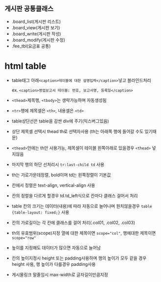 ## 게시판 공통클래스

- .board_list(게시판 리스트)
- .board_view(게시판 보기)
- .board_write(게시판 작성)
- .board_modify(게시판 수정)
- .fee_tbl(요금표 공통)

# html table

- table태그 아래`<caption>테이블에 대한 설명입력</caption>`넣고 블라인드처리
  
  ex. `<caption>영업보고서 테이블: 번호, 보고서명, 등록일</caption>`

- `<thead>`제목행, `<tbody>`는 생략가능하며 자동생성됨

- `<tr>`행에 제목셀은 `<th>`, 내용셀은 `<td>`

- table상단선은 table을 감싼 div에 주기(익스버그있음)

- 상단 제목셀 선택시 thead th로 선택자사용
  (th는 아래쪽 행에 들어갈 수도 있기때문)

- `<thead>`안에는 th만 사용가능, 제목셀이 테이블 왼쪽아래로 있을경우 `<thead>` 넣지않음

- 마지막 행의 하단 선처리시 `tr:last-child td` 사용

- th는 가로가운데정렬, bold이며 td는 왼쪽정렬이 기본값

- 칸에서 정렬은 text-align, vertical-align 사용

- 칸의 정렬을 다르게 할경우 td.td_left식으로 칸마다 클래스 걸어서 처리

- table 칸의 크기는 데이터(내용)에 따라 자동으로 늘어나며 원치않을경우
  `table {table-layout: fixed;}` 사용

- 칸의 가로길이는 각 칸에 클래스를 걸어 처리(.col01, .col02, .col03)

- th의 유효범위(scope)지정
  열에 대한 제목이면 `scope="col"`, 행에대한 제목이면 `scope="row"`

- 높이를 지정해도 데이터가 많으면 자동으로 늘어남

- 칸의 높이지정시 height 또는 padding사용하며 행의 높이가 모두 같을 경우 height 사용, 행 높이가 다를경우 padding사용

- 게시물링크 말줄임시 max-width로 글자길이만큼지정
